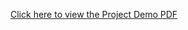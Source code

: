 [Click here to view the Project Demo PDF](https://github.com/Nitinchowdary/Garage-Management-system-Salesforce/blob/main/Garage%20Management%20System.pdf)
